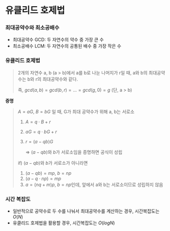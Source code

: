 # 유클리드 호제법

### 최대공약수와 최소공배수
- 최대공약수 GCD: 두 자연수의 약수 중 가장 큰 수
- 최소공배수 LCM: 두 자연수의 공통된 배수 중 가장 작은 수

### 유클리드 호제법
> 2개의 자연수 a, b (a > b)에서 a를 b로 나눈 나머지가 r일 때, a와 b의 최대공약수는 b와 r의 최대공약수와 같다.
> 
> 즉,  $gcd(a,b) = gcd(b,r) = ... = gcd(g,0) = g$ (단, a > b)

**증명**
> $A = aG$, $B = bG$ 일 때, G가 최대 공약수가 위해 a, b는 서로소
>
> 1. $A = q\cdot B + r$
> 2. $aG = q\cdot bG + r$
> 3. $r = (a-qb)G$
> 
>    => $(a-qb)$와 $b$가 서로소임을 증명하면 공식이 성립
> 
> if) $(a-qb)$와 $b$가 서로소가 아니라면
> 1. $(a-qb) = mp$, $b = np$
> 2. $(a-q\cdot np) = mp$
> 3. $a = (nq + m)p$, $b = np$인데, 앞에서 a와 b는 서로소이므로 성립하지 않음

### 시간 복잡도
- 일반적으로 공약수로 두 수를 나눠서 최대공약수를 계산하는 경우, 시간복잡도는 $O(N)$
- 유클리드 호제법을 활용할 경우, 시간복잡도는 $O(logN)$
